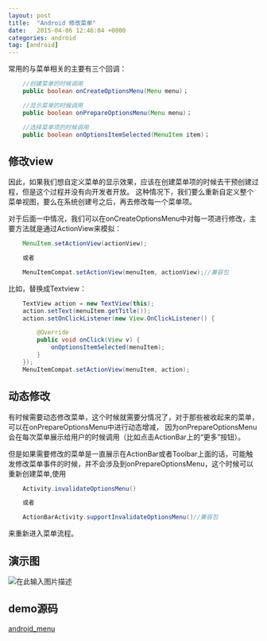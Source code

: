 ```yaml
---
layout: post
title:  "Android 修改菜单"
date:   2015-04-06 12:46:04 +0800
categories: android
tag: [android]
---
```

常用的与菜单相关的主要有三个回调：

```java
    //创建菜单的时候调用
    public boolean onCreateOptionsMenu(Menu menu)；

    //显示菜单的时候调用
    public boolean onPrepareOptionsMenu(Menu menu)；

    //选择菜单项的时候调用
    public boolean onOptionsItemSelected(MenuItem item)；
```

## 修改view

因此，如果我们想自定义菜单的显示效果，应该在创建菜单项的时候去干预创建过程，但是这个过程并没有向开发者开放。
这种情况下，我们要么重新自定义整个菜单视图，要么在系统创建号之后，再去修改每一个菜单项。

对于后面一中情况，我们可以在onCreateOptionsMenu中对每一项进行修改，主要方法就是通过ActionView来模拟：

```java
    MenuItem.setActionView(actionView);

    或者

    MenuItemCompat.setActionView(menuItem, actionView);//兼容包
```

比如，替换成Textview：

```java
    TextView action = new TextView(this);
    action.setText(menuItem.getTitle());
    action.setOnClickListener(new View.OnClickListener() {

        @Override
        public void onClick(View v) {
            onOptionsItemSelected(menuItem);
        }
    });
    MenuItemCompat.setActionView(menuItem, action);
```

## 动态修改

有时候需要动态修改菜单，这个时候就需要分情况了，对于那些被收起来的菜单，可以在onPrepareOptionsMenu中进行动态增减，
因为onPrepareOptionsMenu会在每次菜单展示给用户的时候调用（比如点击ActionBar上的“更多”按钮）。

但是如果需要修改的菜单是一直展示在ActionBar或者Toolbar上面的话，可能触发修改菜单事件的时候，并不会涉及到onPrepareOptionsMenu，这个时候可以重新创建菜单,使用

```java
    Activity.invalidateOptionsMenu()

    或者

    ActionBarActivity.supportInvalidateOptionsMenu()//兼容包
```

来重新进入菜单流程。

## 演示图

![在此输入图片描述](http://static.oschina.net/uploads/space/2015/0406/210351_3vdX_93688.png)

## demo源码

[android_menu](http://git.oschina.net/xesam/AndroidLollipop/blob/master/archive/AndroidMenu.zip)
